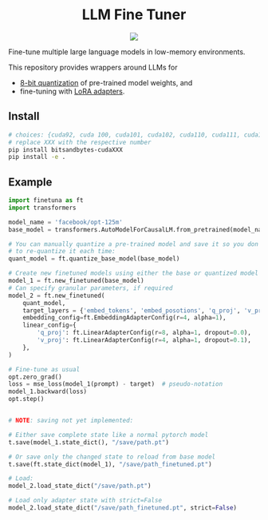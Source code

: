<h1 align="center">LLM Fine Tuner</h1>
<p align="center">
  <img src="./docs/source/_static/fish.jpg">
</p>

Fine-tune multiple large language models in low-memory environments.

This repository provides wrappers around LLMs for
- [8-bit quantization](https://arxiv.org/pdf/2110.02861.pdf) of pre-trained model weights, and
- fine-tuning with [LoRA adapters](https://arxiv.org/pdf/2106.09685.pdf).

## Install

```bash
# choices: {cuda92, cuda 100, cuda101, cuda102, cuda110, cuda111, cuda113}
# replace XXX with the respective number
pip install bitsandbytes-cudaXXX
pip install -e .
```

## Example

```python
import finetuna as ft
import transformers

model_name = 'facebook/opt-125m'
base_model = transformers.AutoModelForCausalLM.from_pretrained(model_name)

# You can manually quantize a pre-trained model and save it so you don't have
# to re-quantize it each time:
quant_model = ft.quantize_base_model(base_model)

# Create new finetuned models using either the base or quantized model
model_1 = ft.new_finetuned(base_model)
# Can specify granular parameters, if required
model_2 = ft.new_finetuned(
    quant_model,
    target_layers = {'embed_tokens', 'embed_posotions', 'q_proj', 'v_proj'},
    embedding_config=ft.EmbeddingAdapterConfig(r=4, alpha=1),
    linear_config={
        'q_proj': ft.LinearAdapterConfig(r=8, alpha=1, dropout=0.0),
        'v_proj': ft.LinearAdapterConfig(r=4, alpha=1, dropout=0.1),
    },
)

# Fine-tune as usual
opt.zero_grad()
loss = mse_loss(model_1(prompt) - target)  # pseudo-notation
model_1.backward(loss)
opt.step()


# NOTE: saving not yet implemented:

# Either save complete state like a normal pytorch model
t.save(model_1.state_dict(), "/save/path.pt")

# Or save only the changed state to reload from base model
t.save(ft.state_dict(model_1), "/save/path_finetuned.pt")

# Load:
model_2.load_state_dict("/save/path.pt")

# Load only adapter state with strict=False
model_2.load_state_dict("/save/path_finetuned.pt", strict=False)
```
